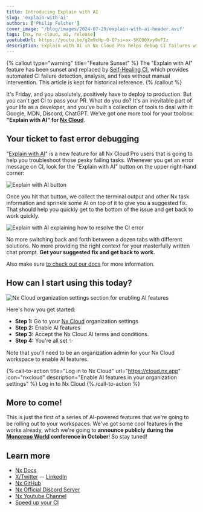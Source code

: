 ```yaml
---
title: Introducing Explain with AI
slug: 'explain-with-ai'
authors: ['Philip Fulcher']
cover_image: '/blog/images/2024-07-29/explain-with-ai-header.avif'
tags: [nx, nx-cloud, ai, release]
youtubeUrl: https://youtu.be/g2m9cHp-O-Q?si=ax-SKCO0Xvy9vFIz
description: Explain with AI in Nx Cloud Pro helps debug CI failures with AI explanations and suggested fixes.
---
```


{% callout type="warning" title="Feature Sunset" %}
The "Explain with AI" feature has been sunset and replaced by [Self-Healing CI](/ci/features/self-healing-ci), which provides automated CI failure detection, analysis, and fixes without manual intervention. This article is kept for historical reference.
{% /callout %}

It's Friday, and you absolutely, positively have to deploy to production. But you can't get CI to pass your PR. What do you do? It's an inevitable part of your life as a developer, and you've built a collection of tools to deal with it: Google, MDN, Discord, ChatGPT. We've got one more tool for your toolbox: **"Explain with AI" for [Nx Cloud](/nx-cloud)**.

## Your ticket to fast error debugging

"[Explain with AI](/docs/features/ci-features/explain-with-ai)" is a new feature for all Nx Cloud Pro users that is going to help you troubleshoot those pesky failing tasks. Whenever you get an error message on CI, look for the "Explain with AI" button on the upper right-hand corner:

![Explain with AI button](/blog/images/2024-07-29/explain-with-ai-button.avif)

Once you hit that button, we collect the terminal output and other Nx task information and sprinkle some AI on top of it to give you a suggested fix. That should help you quickly get to the bottom of the issue and get back to work quickly.

![Explain with AI explaining how to resolve the CI error](/blog/images/2024-07-29/explain-with-ai-2.avif)

No more switching back and forth between a dozen tabs with different solutions. No more providing the right context for your masterfully written chat prompt. **Get your suggested fix and get back to work.**

Also make sure [to check out our docs](/docs/features/ci-features/explain-with-ai) for more information.

## How can I start using this today?

![Nx Cloud organization settings section for enabling AI features](/blog/images/2024-07-29/ai-features.avif)

Here's how you get started:

- **Step 1:** Go to your [Nx Cloud](https://cloud.nx.app/) organization settings
- **Step 2:** Enable AI features
- **Step 3:** Accept the Nx Cloud AI terms and conditions.
- **Step 4:** You're all set ✨

Note that you'll need to be an organization admin for your Nx Cloud workspace to enable AI features.

{% call-to-action title="Log in to Nx Cloud" url="https://cloud.nx.app" icon="nxcloud" description="Enable AI features in your organization settings" %}
Log in to Nx Cloud
{% /call-to-action %}

## More to come!

This is just the first of a series of AI-powered features that we're going to be rolling out to your workspaces. We've got some cool features in the works already, which we're going to **announce publicly during the [Monorepo World](https://monorepo.world) conference in October**! So stay tuned!

## Learn more

- [Nx Docs](/docs/getting-started/intro)
- [X/Twitter](https://twitter.com/nxdevtools) -- [LinkedIn](https://www.linkedin.com/company/nrwl/)
- [Nx GitHub](https://github.com/nrwl/nx)
- [Nx Official Discord Server](https://go.nx.dev/community)
- [Nx Youtube Channel](https://www.youtube.com/@nxdevtools)
- [Speed up your CI](/nx-cloud)
